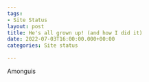 ```yaml
---
tags:
- Site Status
layout: post
title: He's all grown up! (and how I did it)
date: 2022-07-03T16:00:00.000+00:00
categories: Site status

---
```

Amonguis